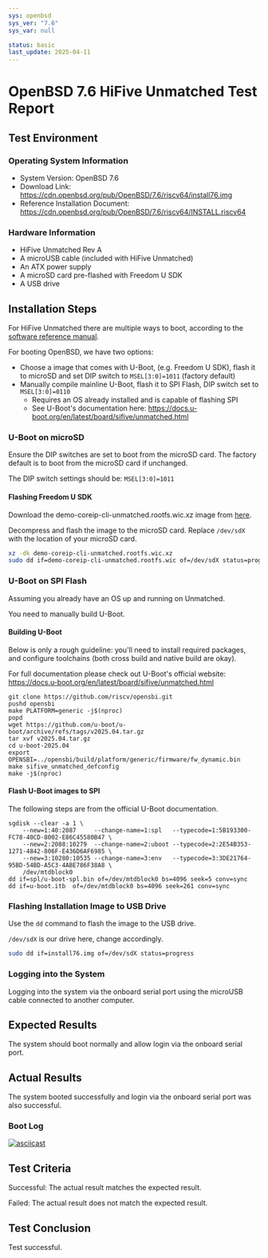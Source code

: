 ```yaml
---
sys: openbsd
sys_ver: "7.6"
sys_var: null

status: basic
last_update: 2025-04-11
---
```


# OpenBSD 7.6 HiFive Unmatched Test Report

## Test Environment

### Operating System Information

- System Version: OpenBSD 7.6
- Download Link: https://cdn.openbsd.org/pub/OpenBSD/7.6/riscv64/install76.img
- Reference Installation Document: https://cdn.openbsd.org/pub/OpenBSD/7.6/riscv64/INSTALL.riscv64

### Hardware Information

- HiFive Unmatched Rev A
- A microUSB cable (included with HiFive Unmatched)
- An ATX power supply
- A microSD card pre-flashed with Freedom U SDK
- A USB drive

## Installation Steps

For HiFive Unmatched there are multiple ways to boot, according to the [software reference manual](https://www.sifive.com/document-file/hifive-unmatched-software-reference-manual).

For booting OpenBSD, we have two options:
- Choose a image that comes with U-Boot, (e.g. Freedom U SDK), flash it to microSD and set DIP switch to `MSEL[3:0]=1011` (factory default)
- Manually compile mainline U-Boot, flash it to SPI Flash, DIP switch set to `MSEL[3:0]=0110`
    - Requires an OS already installed and is capable of flashing SPI
    - See U-Boot's documentation here: https://docs.u-boot.org/en/latest/board/sifive/unmatched.html

### U-Boot on microSD

Ensure the DIP switches are set to boot from the microSD card. The factory default is to boot from the microSD card if unchanged.

The DIP switch settings should be: `MSEL[3:0]=1011`

#### Flashing Freedom U SDK

Download the demo-coreip-cli-unmatched.rootfs.wic.xz image from [here](https://github.com/sifive/freedom-u-sdk/releases/latest).

Decompress and flash the image to the microSD card. Replace `/dev/sdX` with the location of your microSD card.

```bash
xz -dk demo-coreip-cli-unmatched.rootfs.wic.xz
sudo dd if=demo-coreip-cli-unmatched.rootfs.wic of=/dev/sdX status=progress
```

### U-Boot on SPI Flash

Assuming you already have an OS up and running on Unmatched.

You need to manually build U-Boot.

#### Building U-Boot

Below is only a rough guideline: you'll need to install required packages, and configure toolchains (both cross build and native build are okay).

For full documentation please check out U-Boot's official website: https://docs.u-boot.org/en/latest/board/sifive/unmatched.html

```shell
git clone https://github.com/riscv/opensbi.git
pushd opensbi
make PLATFORM=generic -j$(nproc)
popd
wget https://github.com/u-boot/u-boot/archive/refs/tags/v2025.04.tar.gz
tar xvf v2025.04.tar.gz
cd u-boot-2025.04
export OPENSBI=../opensbi/build/platform/generic/firmware/fw_dynamic.bin
make sifive_unmatched_defconfig
make -j$(nproc)
```

#### Flash U-Boot images to SPI

The following steps are from the official U-Boot documentation.

```shell
sgdisk --clear -a 1 \
    --new=1:40:2087     --change-name=1:spl   --typecode=1:5B193300-FC78-40CD-8002-E86C45580B47 \
    --new=2:2088:10279  --change-name=2:uboot --typecode=2:2E54B353-1271-4842-806F-E436D6AF6985 \
    --new=3:10280:10535 --change-name=3:env   --typecode=3:3DE21764-95BD-54BD-A5C3-4ABE786F38A8 \
    /dev/mtdblock0
dd if=spl/u-boot-spl.bin of=/dev/mtdblock0 bs=4096 seek=5 conv=sync
dd if=u-boot.itb  of=/dev/mtdblock0 bs=4096 seek=261 conv=sync
```

### Flashing Installation Image to USB Drive

Use the `dd` command to flash the image to the USB drive.

`/dev/sdX` is our drive here, change accordingly.

```bash
sudo dd if=install76.img of=/dev/sdX status=progress
```

### Logging into the System

Logging into the system via the onboard serial port using the microUSB cable connected to another computer.

## Expected Results

The system should boot normally and allow login via the onboard serial port.

## Actual Results

The system booted successfully and login via the onboard serial port was also successful.

### Boot Log

[![asciicast](https://asciinema.org/a/Mg53YxiOoNSGNImOs5WMei5uf.svg)](https://asciinema.org/a/Mg53YxiOoNSGNImOs5WMei5uf)

## Test Criteria

Successful: The actual result matches the expected result.

Failed: The actual result does not match the expected result.

## Test Conclusion

Test successful.
